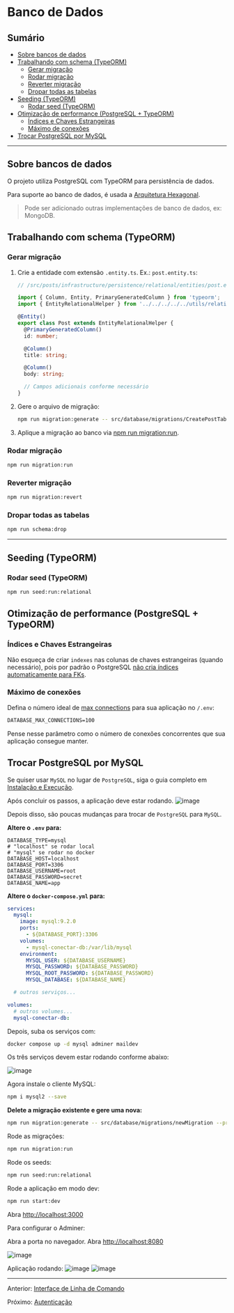 # Banco de Dados

## Sumário <!-- omit in toc -->

- [Sobre bancos de dados](#sobre-bancos-de-dados)
- [Trabalhando com schema (TypeORM)](#trabalhando-com-schema-typeorm)
  - [Gerar migração](#gerar-migração)
  - [Rodar migração](#rodar-migração)
  - [Reverter migração](#reverter-migração)
  - [Dropar todas as tabelas](#dropar-todas-as-tabelas)
- [Seeding (TypeORM)](#seeding-typeorm)
  - [Rodar seed (TypeORM)](#rodar-seed-typeorm)
- [Otimização de performance (PostgreSQL + TypeORM)](#otimização-de-performance-postgresql--typeorm)
  - [Índices e Chaves Estrangeiras](#índices-e-chaves-estrangeiras)
  - [Máximo de conexões](#máximo-de-conexões)
- [Trocar PostgreSQL por MySQL](#trocar-postgresql-por-mysql)

---

## Sobre bancos de dados

O projeto utiliza PostgreSQL com TypeORM para persistência de dados.

Para suporte ao banco de dados, é usada a [Arquitetura Hexagonal](architecture.md#hexagonal-architecture).
> Pode ser adicionado outras implementações de banco de dados, ex: MongoDB.

## Trabalhando com schema (TypeORM)

### Gerar migração

1. Crie a entidade com extensão `.entity.ts`. Ex.: `post.entity.ts`:

   ```ts
   // /src/posts/infrastructure/persistence/relational/entities/post.entity.ts

   import { Column, Entity, PrimaryGeneratedColumn } from 'typeorm';
   import { EntityRelationalHelper } from '../../../../../utils/relational-entity-helper';

   @Entity()
   export class Post extends EntityRelationalHelper {
     @PrimaryGeneratedColumn()
     id: number;

     @Column()
     title: string;

     @Column()
     body: string;

     // Campos adicionais conforme necessário
   }
   ```

1. Gere o arquivo de migração:

   ```bash
   npm run migration:generate -- src/database/migrations/CreatePostTable
   ```

1. Aplique a migração ao banco via [npm run migration:run](#rodar-migração).

### Rodar migração

```bash
npm run migration:run
```

### Reverter migração

```bash
npm run migration:revert
```

### Dropar todas as tabelas

```bash
npm run schema:drop
```

---

## Seeding (TypeORM)

### Rodar seed (TypeORM)

```bash
npm run seed:run:relational
```
## Otimização de performance (PostgreSQL + TypeORM)

### Índices e Chaves Estrangeiras

Não esqueça de criar `indexes` nas colunas de chaves estrangeiras (quando necessário), pois por padrão o PostgreSQL [não cria índices automaticamente para FKs](https://stackoverflow.com/a/970605/18140714).

### Máximo de conexões

Defina o número ideal de [max connections](https://node-postgres.com/apis/pool) para sua aplicação no `/.env`:

```txt
DATABASE_MAX_CONNECTIONS=100
```

Pense nesse parâmetro como o número de conexões concorrentes que sua aplicação consegue manter.


## Trocar PostgreSQL por MySQL

Se quiser usar `MySQL` no lugar de `PostgreSQL`, siga o guia completo em [Instalação e Execução](installing-and-running.md).

Após concluir os passos, a aplicação deve estar rodando.
![image](https://github.com/user-attachments/assets/ec60b61a-65e6-43e2-9bcf-72dad4c8a9fa)

Depois disso, são poucas mudanças para trocar de `PostgreSQL` para `MySQL`.

**Altere o `.env` para:**

```env
DATABASE_TYPE=mysql
# "localhost" se rodar local
# "mysql" se rodar no docker
DATABASE_HOST=localhost
DATABASE_PORT=3306
DATABASE_USERNAME=root
DATABASE_PASSWORD=secret
DATABASE_NAME=app
```

**Altere o `docker-compose.yml` para:**

```yml
services:
  mysql:
    image: mysql:9.2.0
    ports:
      - ${DATABASE_PORT}:3306
    volumes:
      - mysql-conectar-db:/var/lib/mysql
    environment:
      MYSQL_USER: ${DATABASE_USERNAME}
      MYSQL_PASSWORD: ${DATABASE_PASSWORD}
      MYSQL_ROOT_PASSWORD: ${DATABASE_PASSWORD}
      MYSQL_DATABASE: ${DATABASE_NAME}

  # outros serviços...

volumes:
  # outros volumes...
  mysql-conectar-db:
```

Depois, suba os serviços com:

```bash
docker compose up -d mysql adminer maildev
```

Os três serviços devem estar rodando conforme abaixo:

![image](https://github.com/user-attachments/assets/73e10325-66ed-46ca-a0c5-45791ef0750f)

Agora instale o cliente MySQL:

```bash
npm i mysql2 --save
```

**Delete a migração existente e gere uma nova:**

```bash
npm run migration:generate -- src/database/migrations/newMigration --pretty=true
```

Rode as migrações:

```bash
npm run migration:run
```

Rode os seeds:

```bash
npm run seed:run:relational
```

Rode a aplicação em modo dev:

```bash
npm run start:dev
```

Abra <http://localhost:3000>

Para configurar o Adminer:

Abra a porta no navegador.
Abra <http://localhost:8080>

![image](https://github.com/user-attachments/assets/f4b86daa-d93f-4ae9-a9e3-3c29bb3bba9d)

Aplicação rodando:
![image](https://github.com/user-attachments/assets/5dc0609d-5f6d-4176-918d-1744906f4f88)
![image](https://github.com/user-attachments/assets/ff2201a6-d834-4c8b-9ab7-b9413a0a95c1)

---

Anterior: [Interface de Linha de Comando](cli.md)

Próximo: [Autenticação](auth.md)
